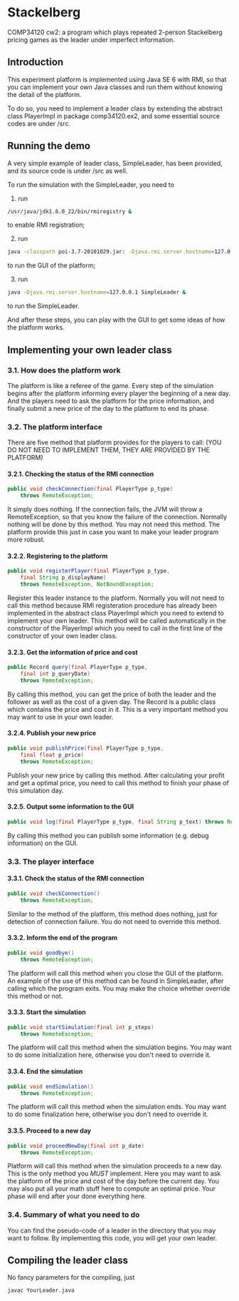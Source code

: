 # Stackelberg
COMP34120 cw2: a program which plays repeated 2-person Stackelberg pricing games as the leader under imperfect information. 

## Introduction

This experiment platform is implemented using Java SE 6 with RMI, so that you can implement your own Java classes and run them without knowing the detail of the platform.

To do so, you need to implement a leader class by extending the abstract class PlayerImpl in package comp34120.ex2, and some essential source codes are under /src.

## Running the demo

A very simple example of leader class, SimpleLeader, has been provided, and its source code is under /src as well.

To run the simulation with the SimpleLeader, you need to

1. run

  ```bash
  /usr/java/jdk1.6.0_22/bin/rmiregistry &
  ```

  to enable RMI registration;

2. run

  ```bash
  java -classpath poi-3.7-20101029.jar: -Djava.rmi.server.hostname=127.0.0.1 comp34120.ex2.Main &
  ```

  to run the GUI of the platform;

3. run

  ```bash
  java -Djava.rmi.server.hostname=127.0.0.1 SimpleLeader &
  ```

  to run the SimpleLeader.

And after these steps, you can play with the GUI to get some ideas of how the platform works.

## Implementing your own leader class

### 3.1. How does the platform work

The platform is like a referee of the game. Every step of the simulation begins after the platform informing every player the beginning of a new day. And the players need to ask the platform for the price information, and finally submit a new price of the day to the platform to end its phase.

### 3.2. The platform interface

There are five method that platform provides for the players to call: (YOU DO NOT NEED TO IMPLEMENT THEM, THEY ARE PROVIDED BY THE PLATFORM)

#### 3.2.1. Checking the status of the RMI connection

```java
public void checkConnection(final PlayerType p_type)
	throws RemoteException;
```

It simply does nothing. If the connection fails, the JVM will throw a RemoteException, so that you know the failure of the connection. Normally nothing will be done by this method. You may not need this method. The platform provide this just in case you want to make your leader program more robust.

#### 3.2.2. Registering to the platform

```java
public void registerPlayer(final PlayerType p_type,
	final String p_displayName)
	throws RemoteException, NotBoundException;
```

Register this leader instance to the platform. Normally you will not need to call this method because RMI registeration procedure has already been implemented in the abstract class PlayerImpl which you need to extend to implement your own leader. This method will be called automatically in the constructor of the PlayerImpl which you need to call in the first line of the constructor of your own leader class.

#### 3.2.3. Get the information of price and cost

```java
public Record query(final PlayerType p_type,
	final int p_queryDate)
	throws RemoteException;
```

By calling this method, you can get the price of both the leader and the follower as well as the cost of a given day. The Record is a public class which contains the price and cost in it. This is a very important method you may want to use in your own leader.

#### 3.2.4. Publish your new price

```java
public void publishPrice(final PlayerType p_type,
	final float p_price)
	throws RemoteException;
```

Publish your new price by calling this method. After calculating your profit and get a optimal price, you need to call this method to finish your phase of this simulation day.

#### 3.2.5. Output some information to the GUI

```java
public void log(final PlayerType p_type, final String p_text) throws RemoteException;
```

By calling this method you can publish some information (e.g. debug information) on the GUI.

### 3.3. The player interface

#### 3.3.1. Check the status of the RMI connection

```java
public void checkConnection()
	throws RemoteException;
```

Similar to the method of the platform, this method does nothing, just for detection of connection failure. You do not need to override this method.

#### 3.3.2. Inform the end of the program

```java
public void goodbye()
	throws RemoteException;
```

The platform will call this method when you close the GUI of the platform. An example of the use of this method can be found in SimpleLeader, after calling which the program exits. You may make the choice whether override this method or not.

#### 3.3.3. Start the simulation

```java
public void startSimulation(final int p_steps)
	throws RemoteException;
```

The platform will call this method when the simulation begins. You may want to do some initialization here, otherwise you don't need to override it.

#### 3.3.4. End the simulation

```java
public void endSimulation()
	throws RemoteException;
```

The platform will call this method when the simulation ends. You may want to do some finalization here, otherwise you don't need to override it.

#### 3.3.5. Proceed to a new day

```java
public void proceedNewDay(final int p_date)
	throws RemoteException;
```

Platform will call this method when the simulation proceeds to a new day. This is the only method you *MUST* implement. Here you may want to ask the platform of the price and cost of the day before the current day. You may also put all your math stuff here to compute an optimal price. Your phase will end after your done everything here.

### 3.4. Summary of what you need to do

You can find the pseudo-code of a leader in the directory that you may want to follow. By implementing this code, you will get your own leader.

## Compiling the leader class

No fancy parameters for the compiling, just

```bash
javac YourLeader.java
```
